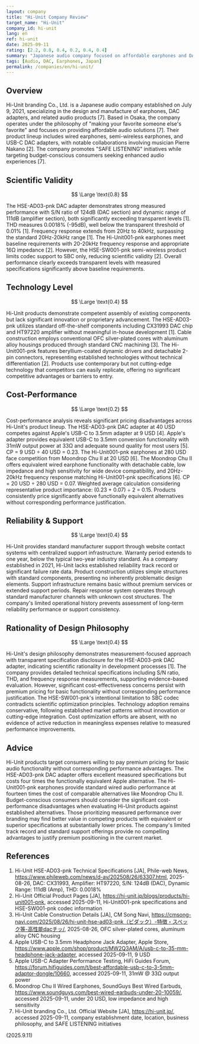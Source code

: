 ```yaml
---
layout: company
title: "Hi-Unit Company Review"
target_name: "Hi-Unit"
company_id: hi-unit
lang: en
ref: hi-unit
date: 2025-09-11
rating: [2.2, 0.8, 0.4, 0.2, 0.4, 0.4]
summary: "Japanese audio company focused on affordable earphones and DAC adapters, established in 2021 with products featuring basic performance at premium pricing"
tags: [Audio, DAC, Earphones, Japan]
permalink: /companies/en/hi-unit/
---
```

## Overview

Hi-Unit branding Co., Ltd. is a Japanese audio company established on July 9, 2021, specializing in the design and manufacture of earphones, DAC adapters, and related audio products [7]. Based in Osaka, the company operates under the philosophy of "making your favorite someone else's favorite" and focuses on providing affordable audio solutions [7]. Their product lineup includes wired earphones, semi-wireless earphones, and USB-C DAC adapters, with notable collaborations involving musician Pierre Nakano [2]. The company promotes "SAFE LISTENING" initiatives while targeting budget-conscious consumers seeking enhanced audio experiences [7].

## Scientific Validity

$$ \Large \text{0.8} $$

The HSE-AD03-pnk DAC adapter demonstrates strong measured performance with S/N ratio of 124dB (DAC section) and dynamic range of 111dB (amplifier section), both significantly exceeding transparent levels [1]. THD measures 0.0018% (-95dB), well below the transparent threshold of 0.01% [1]. Frequency response extends from 20Hz to 40kHz, surpassing the standard 20Hz-20kHz range [1]. The Hi-Unit001-pnk earphones meet baseline requirements with 20-20kHz frequency response and appropriate 16Ω impedance [2]. However, the HSE-SW001-pnk semi-wireless product limits codec support to SBC only, reducing scientific validity [2]. Overall performance clearly exceeds transparent levels with measured specifications significantly above baseline requirements.

## Technology Level

$$ \Large \text{0.4} $$

Hi-Unit products demonstrate competent assembly of existing components but lack significant innovation or proprietary advancement. The HSE-AD03-pnk utilizes standard off-the-shelf components including CX31993 DAC chip and HT97220 amplifier without meaningful in-house development [1]. Cable construction employs conventional OFC silver-plated cores with aluminum alloy housings produced through standard CNC machining [3]. The Hi-Unit001-pnk features beryllium-coated dynamic drivers and detachable 2-pin connectors, representing established technologies without technical differentiation [2]. Products use contemporary but not cutting-edge technology that competitors can easily replicate, offering no significant competitive advantages or barriers to entry.

## Cost-Performance

$$ \Large \text{0.2} $$

Cost-performance analysis reveals significant pricing disadvantages across Hi-Unit's product lineup. The HSE-AD03-pnk DAC adapter at 40 USD competes against Apple's USB-C to 3.5mm adapter at 9 USD [4]. Apple's adapter provides equivalent USB-C to 3.5mm conversion functionality with 31mW output power at 33Ω and adequate sound quality for most users [5]. CP = 9 USD ÷ 40 USD = 0.23. The Hi-Unit001-pnk earphones at 280 USD face competition from Moondrop Chu II at 20 USD [6]. The Moondrop Chu II offers equivalent wired earphone functionality with detachable cable, low impedance and high sensitivity for wide device compatibility, and 20Hz-20kHz frequency response matching Hi-Unit001-pnk specifications [6]. CP = 20 USD ÷ 280 USD = 0.07. Weighted average calculation considering representative product importance: (0.23 + 0.07) ÷ 2 = 0.15. Products consistently price significantly above functionally equivalent alternatives without corresponding performance justification.

## Reliability & Support

$$ \Large \text{0.4} $$

Hi-Unit provides standard manufacturer support through website contact systems with centralized support infrastructure. Warranty period extends to one year, below the typical two-year industry standard. As a company established in 2021, Hi-Unit lacks established reliability track record or significant failure rate data. Product construction utilizes simple structures with standard components, presenting no inherently problematic design elements. Support infrastructure remains basic without premium services or extended support periods. Repair response system operates through standard manufacturer channels with unknown cost structures. The company's limited operational history prevents assessment of long-term reliability performance or support consistency.

## Rationality of Design Philosophy

$$ \Large \text{0.4} $$

Hi-Unit's design philosophy demonstrates measurement-focused approach with transparent specification disclosure for the HSE-AD03-pnk DAC adapter, indicating scientific rationality in development processes [1]. The company provides detailed technical specifications including S/N ratio, THD, and frequency response measurements, supporting evidence-based evaluation. However, significant cost-effectiveness concerns persist with premium pricing for basic functionality without corresponding performance justification. The HSE-SW001-pnk's intentional limitation to SBC codec contradicts scientific optimization principles. Technology adoption remains conservative, following established market patterns without innovation or cutting-edge integration. Cost optimization efforts are absent, with no evidence of active reduction in meaningless expenses relative to measured performance improvements.

## Advice

Hi-Unit products target consumers willing to pay premium pricing for basic audio functionality without corresponding performance advantages. The HSE-AD03-pnk DAC adapter offers excellent measured specifications but costs four times the functionally equivalent Apple alternative. The Hi-Unit001-pnk earphones provide standard wired audio performance at fourteen times the cost of comparable alternatives like Moondrop Chu II. Budget-conscious consumers should consider the significant cost-performance disadvantages when evaluating Hi-Unit products against established alternatives. Those prioritizing measured performance over branding may find better value in competing products with equivalent or superior specifications at substantially lower prices. The company's limited track record and standard support offerings provide no compelling advantages to justify premium positioning in the current market.

## References

1. Hi-Unit HSE-AD03-pnk Technical Specifications [JA], Phile-web News, https://www.phileweb.com/news/d-av/202508/26/63307.html, 2025-08-26, DAC: CX31993, Amplifier: HT97220, S/N: 124dB (DAC), Dynamic Range: 111dB (Amp), THD: 0.0018%
2. Hi-Unit Official Product Pages [JA], https://hi-unit.jp/blogs/products/hi-unit001-pnk, accessed 2025-09-11, Hi-Unit001-pnk specifications and HSE-SW001-pnk codec information
3. Hi-Unit Cable Construction Details [JA], CM Song Navi, https://cmsong-navi.com/2025/08/26/hi-unit-hse-ad03-pnk（ピダック）-特徴・スペック等-高性能dacチッ/, 2025-08-26, OFC silver-plated cores, aluminum alloy CNC housing
4. Apple USB-C to 3.5mm Headphone Jack Adapter, Apple Store, https://www.apple.com/shop/product/MW2Q3AM/A/usb-c-to-35-mm-headphone-jack-adapter, accessed 2025-09-11, 9 USD
5. Apple USB-C Adapter Performance Testing, HiFi Guides Forum, https://forum.hifiguides.com/t/best-affordable-usb-c-to-3-5mm-adaptor-dongle/10660, accessed 2025-09-11, 31mW @ 33Ω output power
6. Moondrop Chu II Wired Earphones, SoundGuys Best Wired Earbuds, https://www.soundguys.com/best-wired-earbuds-under-20-10059/, accessed 2025-09-11, under 20 USD, low impedance and high sensitivity
7. Hi-Unit branding Co., Ltd. Official Website [JA], https://hi-unit.jp/, accessed 2025-09-11, company establishment date, location, business philosophy, and SAFE LISTENING initiatives

(2025.9.11)